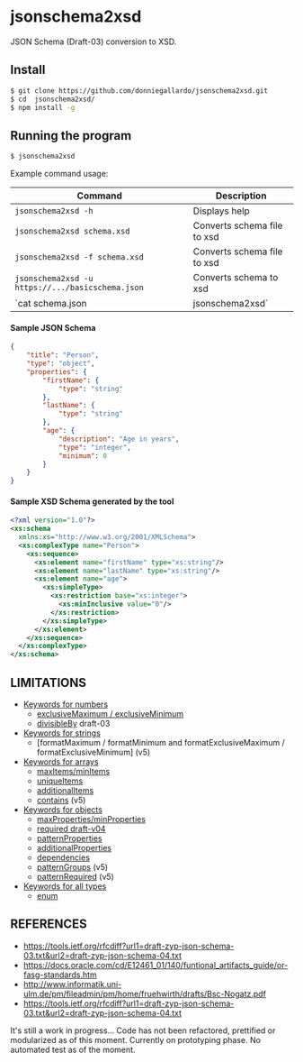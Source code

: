 # jsonschema2xsd
JSON Schema (Draft-03) conversion to XSD.

## Install
```bash
$ git clone https://github.com/donniegallardo/jsonschema2xsd.git
$ cd  jsonschema2xsd/
$ npm install -g
```

## Running the program
```bash
$ jsonschema2xsd
```

Example command usage:

Command                      | Description
------------------------------|------------
`jsonschema2xsd -h`       | Displays help
`jsonschema2xsd schema.xsd`       | Converts schema file to xsd
`jsonschema2xsd -f schema.xsd`       | Converts schema file to xsd
`jsonschema2xsd -u https://.../basicschema.json`       | Converts schema to xsd
`cat schema.json | jsonschema2xsd`       | Converts pipe data to xsd

#### Sample JSON Schema
```json
{
    "title": "Person",
    "type": "object",
    "properties": {
        "firstName": {
            "type": "string"
        },
        "lastName": {
            "type": "string"
        },
        "age": {
            "description": "Age in years",
            "type": "integer",
            "minimum": 0
        }
    }
}
```

#### Sample XSD Schema generated by the tool
```xml
<?xml version="1.0"?>
<xs:schema 
  xmlns:xs="http://www.w3.org/2001/XMLSchema">
  <xs:complexType name="Person">
    <xs:sequence>
      <xs:element name="firstName" type="xs:string"/>
      <xs:element name="lastName" type="xs:string"/>
      <xs:element name="age">
        <xs:simpleType>
          <xs:restriction base="xs:integer">
            <xs:minInclusive value="0"/>
          </xs:restriction>
        </xs:simpleType>
      </xs:element>
    </xs:sequence>
  </xs:complexType>
</xs:schema>
```

## LIMITATIONS
- [Keywords for numbers](#keywords-for-numbers)
    - [exclusiveMaximum / exclusiveMinimum](#maximum--minimum-and-exclusivemaximum--exclusiveminimum)
    - [divisibleBy](#) draft-03
- [Keywords for strings](#keywords-for-strings)
    - [formatMaximum / formatMinimum and formatExclusiveMaximum / formatExclusiveMinimum] (v5)
- [Keywords for arrays](#keywords-for-arrays)
    - [maxItems/minItems](#maxitems--minitems)
    - [uniqueItems](#) 
    - [additionalItems](#) 
    - [contains](#contains-v5-proposal) (v5)
- [Keywords for objects](#keywords-for-objects)
    - [maxProperties/minProperties](#maxproperties--minproperties)
    - [required draft-v04](#required)
    - [patternProperties](#patternproperties)
    - [additionalProperties](#additionalproperties)
    - [dependencies](#dependencies)
    - [patternGroups](#patterngroups-v5-proposal) (v5)
    - [patternRequired](#patternrequired-v5-proposal) (v5)
- [Keywords for all types](#keywords-for-all-types)
    - [enum](#enum)

## REFERENCES

- https://tools.ietf.org/rfcdiff?url1=draft-zyp-json-schema-03.txt&url2=draft-zyp-json-schema-04.txt
- https://docs.oracle.com/cd/E12461_01/140/funtional_artifacts_guide/or-fasg-standards.htm
- http://www.informatik.uni-ulm.de/pm/fileadmin/pm/home/fruehwirth/drafts/Bsc-Nogatz.pdf
- https://tools.ietf.org/rfcdiff?url1=draft-zyp-json-schema-03.txt&url2=draft-zyp-json-schema-04.txt

It's still a work in progress...
Code has not been refactored, prettified or modularized as of this moment.
Currently on prototyping phase.
No automated test as of the moment.
